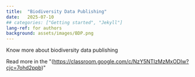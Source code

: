 ```yaml
---
title:  "Biodiversity Data Publishing"
date:   2025-07-10
## categories: ["Getting started", "Jekyll"]
lang-ref: for authors
background: assets/images/BDP.png
---
```

Know more about biodiversity data publishing

Read more in the "(https://classroom.google.com/c/NzY5NTIzMzMxODIw?cjc=7ohd2ppb)"

